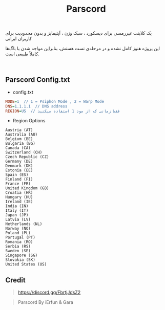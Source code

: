<h1 align="center">Parscord</h1>
<p align="center">
</p>
<br>

یک کلاینت غیررمسی برای دیسکورد ، سبک وزن ، آپتیمایز و بدون محدودیت برای کاربران ایرانی

این پروژه هنوز کامل نشده و در مرحله‌ی تست هستش، بنابراین مواجه شدن با باگ‌ها کاملاً طبیعی است.


<br>

## Parscord Config.txt
- config.txt
```ini
MODE=1  // 1 = Psiphon Mode , 2 = Warp Mode
DNS=1.1.1.1  // DNS address
REGION=US  // فقط زمانی که از مود 1 استفاده میکنید
```
- Region Options
```
Austria (AT)
Australia (AU)
Belgium (BE)
Bulgaria (BG)
Canada (CA)
Switzerland (CH)
Czech Republic (CZ)
Germany (DE)
Denmark (DK)
Estonia (EE)
Spain (ES)
Finland (FI)
France (FR)
United Kingdom (GB)
Croatia (HR)
Hungary (HU)
Ireland (IE)
India (IN)
Italy (IT)
Japan (JP)
Latvia (LV)
Netherlands (NL)
Norway (NO)
Poland (PL)
Portugal (PT)
Romania (RO)
Serbia (RS)
Sweden (SE)
Singapore (SG)
Slovakia (SK)
United States (US)
```

## Credit

> https://discord.gg/FbrtjJdsZ2

> Parscord By iErfun & Gara
